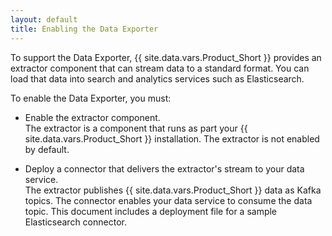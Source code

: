 ```yaml
---
layout: default
title: Enabling the Data Exporter
---
```


To support the Data Exporter, {{ site.data.vars.Product_Short }} provides an extractor component 
that can stream data to a standard format. You can load that data into search and analytics 
services such as Elasticsearch.

To enable the Data Exporter, you must:  

* Enable the extractor component.  
  The extractor is a component that runs as part your {{ site.data.vars.Product_Short }} 
  installation. The extractor is not enabled by default.

* Deploy a connector that delivers the extractor's stream to your data service.  
  The extractor publishes {{ site.data.vars.Product_Short }} data as Kafka topics. The connector 
  enables your data service to consume the data topic. This document includes a deployment file 
  for a sample Elasticsearch connector.


​